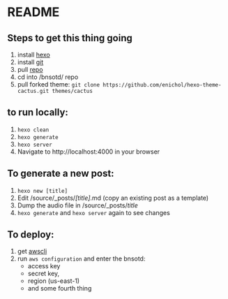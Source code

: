 # README

## Steps to get this thing going 

1. install [hexo](https://hexo.io/docs/index.html)
2. install [git](https://git-scm.com/downloads)
3. pull [repo](https://github.com/enichol/bnsotd.git)
4. cd into /bnsotd/ repo
5. pull forked theme: `git clone https://github.com/enichol/hexo-theme-cactus.git themes/cactus`


## to run locally:

1. `hexo clean`
2. `hexo generate`
3. `hexo server`
4. Navigate to http://localhost:4000 in your browser

## To generate a new post:
1. `hexo new [title]`
2. Edit  /source/\_posts/_[title]_.md (copy an existing post as a template)
3. Dump the audio file in /source/_posts/_title_
4. `hexo generate` and `hexo server` again to see changes

## To deploy:

1. get [awscli](https://docs.aws.amazon.com/cli/latest/userguide/installing.html)
2. run `aws configuration`  and enter the bnsotd:
    * access key
    * secret key, 
    * region (us-east-1) 
    * and some fourth thing
